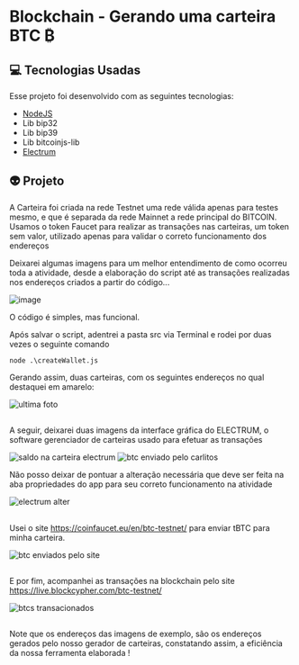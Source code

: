 # Blockchain - Gerando uma carteira BTC ₿


## 💻 Tecnologias Usadas

Esse projeto foi desenvolvido com as seguintes tecnologias:

- [NodeJS](https://nodejs.org)
- Lib bip32
- Lib bip39
- Lib bitcoinjs-lib
- [Electrum](https://electrum.org/)

## 👽 Projeto

A Carteira foi criada na rede Testnet uma rede válida apenas para testes mesmo, e que é separada da rede Mainnet a rede principal do BITCOIN.
Usamos o token Faucet para realizar as transações nas carteiras, um token sem valor, utilizado apenas para validar o correto funcionamento dos endereços

Deixarei algumas imagens para um melhor entendimento de como ocorreu toda a atividade, desde a elaboração do script até as transações realizadas nos endereços criados a partir do código...



![image](https://github.com/Carloscam98/gerador-de-carteira-BTC/assets/114948535/f7b84d5d-ec82-4394-8455-b2cbd3e6b393)

O código é simples, mas funcional.


Após salvar o script, adentrei a pasta src via Terminal e rodei por duas vezes o seguinte comando 

```
node .\createWallet.js

```

Gerando assim, duas carteiras, com os seguintes endereços no qual destaquei em amarelo:

![ultima foto](https://github.com/Carloscam98/gerador-de-carteira-BTC/assets/114948535/58a1bff6-2b57-4297-80b9-d51d5f974936)

##


A seguir, deixarei duas imagens da interface gráfica do ELECTRUM, o software gerenciador de carteiras usado para efetuar as transações

![saldo na carteira electrum](https://github.com/Carloscam98/gerador-de-carteira-BTC/assets/114948535/ae9a3036-10b6-445a-ab5a-b2d8b78446f5)
![btc enviado pelo carlitos](https://github.com/Carloscam98/gerador-de-carteira-BTC/assets/114948535/f345dee6-7ac6-4f42-bea8-59a0bc58d367)


Não posso deixar de pontuar a alteração necessária que deve ser feita na aba propriedades do app para seu correto funcionamento na atividade

![electrum alter](https://github.com/Carloscam98/gerador-de-carteira-BTC/assets/114948535/a134d872-0552-4ff4-8ad7-55a60da21731)

##

Usei o site https://coinfaucet.eu/en/btc-testnet/ para enviar tBTC para minha carteira.  

![btc enviados pelo site](https://github.com/Carloscam98/gerador-de-carteira-BTC/assets/114948535/e5fe81fe-2199-44c8-b288-1d2e14a79960)

##

E por fim, acompanhei as transações na blockchain pelo site https://live.blockcypher.com/btc-testnet/  

![btcs transacionados](https://github.com/Carloscam98/gerador-de-carteira-BTC/assets/114948535/3383ef1a-4dd5-4be9-b37b-3513fcad9063)

##

Note que os endereços das imagens de exemplo, são os endereços gerados pelo nosso gerador de carteiras, constatando assim, a eficiência da nossa ferramenta elaborada ! 


